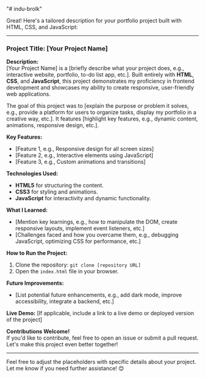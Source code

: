 "# indu-brolk" 

Great! Here's a tailored description for your portfolio project built with HTML, CSS, and JavaScript:

---

### Project Title: [Your Project Name]

**Description:**  
[Your Project Name] is a [briefly describe what your project does, e.g., interactive website, portfolio, to-do list app, etc.]. Built entirely with **HTML**, **CSS**, and **JavaScript**, this project demonstrates my proficiency in frontend development and showcases my ability to create responsive, user-friendly web applications.  

The goal of this project was to [explain the purpose or problem it solves, e.g., provide a platform for users to organize tasks, display my portfolio in a creative way, etc.]. It features [highlight key features, e.g., dynamic content, animations, responsive design, etc.].  

**Key Features:**  
- [Feature 1, e.g., Responsive design for all screen sizes]  
- [Feature 2, e.g., Interactive elements using JavaScript]  
- [Feature 3, e.g., Custom animations and transitions]  

**Technologies Used:**  
- **HTML5** for structuring the content.  
- **CSS3** for styling and animations.  
- **JavaScript** for interactivity and dynamic functionality.  

**What I Learned:**  
- [Mention key learnings, e.g., how to manipulate the DOM, create responsive layouts, implement event listeners, etc.]  
- [Challenges faced and how you overcame them, e.g., debugging JavaScript, optimizing CSS for performance, etc.]  

**How to Run the Project:**  
1. Clone the repository: `git clone [repository URL]`  
2. Open the `index.html` file in your browser.  

**Future Improvements:**  
- [List potential future enhancements, e.g., add dark mode, improve accessibility, integrate a backend, etc.]  

**Live Demo:** [If applicable, include a link to a live demo or deployed version of the project]  

**Contributions Welcome!**  
If you'd like to contribute, feel free to open an issue or submit a pull request. Let's make this project even better together!  

---

Feel free to adjust the placeholders with specific details about your project. Let me know if you need further assistance! 😊

